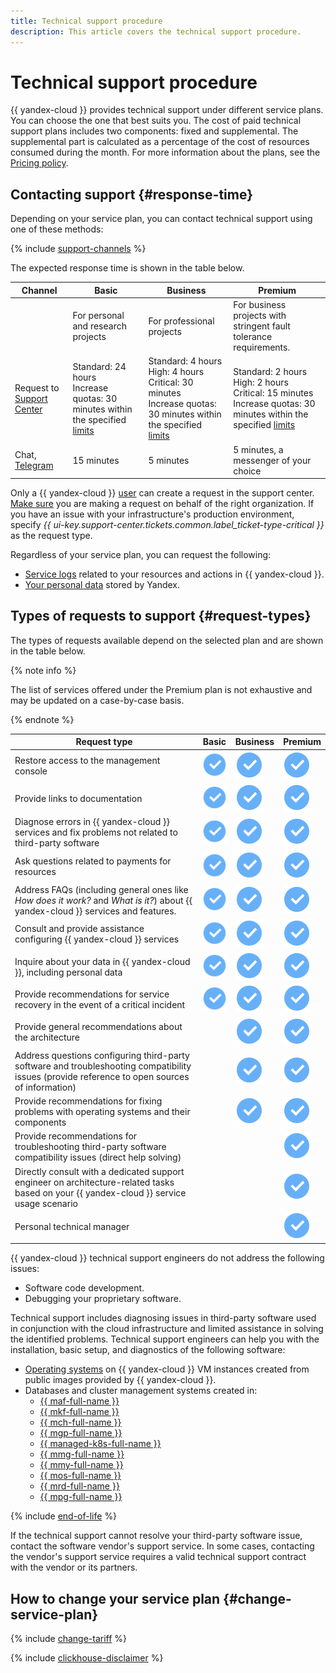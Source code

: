 ```yaml
---
title: Technical support procedure
description: This article covers the technical support procedure.
---
```



# Technical support procedure

{{ yandex-cloud }} provides technical support under different service plans. You can choose the one that best suits you. The cost of paid technical support plans includes two components: fixed and supplemental. The supplemental part is calculated as a percentage of the cost of resources consumed during the month. For more information about the plans, see the [Pricing policy](pricing.md).

## Contacting support {#response-time}

Depending on your service plan, you can contact technical support using one of these methods:

{% include [support-channels](../_includes/support/channels.md) %}

The expected response time is shown in the table below.


| Channel | Basic | Business                                                                                                                                                         | Premium  |
|--|--|----------------------------------------------------------------------------------------------------------------------------------------------------------------|--|
| | For personal and research projects | For professional projects                                                                                                                                            | For business projects with stringent fault tolerance requirements. |
| Request to [Support Center](support-center.md) | Standard: 24 hours<br>Increase quotas: 30 minutes within the specified [limits](../overview/concepts/quotas-limits.md) | Standard: 4 hours<br>High: 4 hours<br>Critical: 30 minutes<br>Increase quotas: 30 minutes within the specified [limits](../overview/concepts/quotas-limits.md) | Standard: 2 hours<br>High: 2 hours<br>Critical: 15 minutes<br>Increase quotas: 30 minutes within the specified [limits](../overview/concepts/quotas-limits.md) |
| Chat, [Telegram](tg-chat.md) | 15 minutes | 5 minutes                                                                                                                                                        | 5 minutes, a messenger of your choice |



Only a {{ yandex-cloud }} [user](../overview/roles-and-resources.md#users) can create a request in the support center. [Make sure](./support-center.md#before-you-begin) you are making a request on behalf of the right organization. If you have an issue with your infrastructure's production environment, specify _{{ ui-key.support-center.tickets.common.label_ticket-type-critical }}_ as the request type.

Regardless of your service plan, you can request the following:

* [Service logs](request.md#logs) related to your resources and actions in {{ yandex-cloud }}.
* [Your personal data](request.md#personal) stored by Yandex.

## Types of requests to support {#request-types}

The types of requests available depend on the selected plan and are shown in the table below.


{% note info %}

The list of services offered under the Premium plan is not exhaustive and may be updated on a case-by-case basis.

{% endnote %}

| Request type                                                                                                                                                             | Basic                             | Business                              | Premium                             |
|---------------------------------------------------------------------------------------------------------------------------------------------------------------------------|-------------------------------------|-------------------------------------|-------------------------------------|
| Restore access to the management console                                                                                                                               | ![image](../_assets/common/yes.svg) | ![image](../_assets/common/yes.svg) | ![image](../_assets/common/yes.svg) |
| Provide links to documentation                                                                                                                                     | ![image](../_assets/common/yes.svg) | ![image](../_assets/common/yes.svg) | ![image](../_assets/common/yes.svg) |
| Diagnose errors in {{ yandex-cloud }} services and fix problems not related to third-party software                                  | ![image](../_assets/common/yes.svg) | ![image](../_assets/common/yes.svg) | ![image](../_assets/common/yes.svg) |
| Ask questions related to payments for resources                                                                                                                    | ![image](../_assets/common/yes.svg) | ![image](../_assets/common/yes.svg) | ![image](../_assets/common/yes.svg) |
| Address FAQs (including general ones like _How does it work?_ and _What is it?_) about {{ yandex-cloud }} services and features. | ![image](../_assets/common/yes.svg) | ![image](../_assets/common/yes.svg) | ![image](../_assets/common/yes.svg) |
| Consult and provide assistance configuring {{ yandex-cloud }} services                                                                                                  | ![image](../_assets/common/yes.svg) | ![image](../_assets/common/yes.svg) | ![image](../_assets/common/yes.svg) |
| Inquire about your data in {{ yandex-cloud }}, including personal data                                                                                       | ![image](../_assets/common/yes.svg) | ![image](../_assets/common/yes.svg) | ![image](../_assets/common/yes.svg) |
| Provide recommendations for service recovery in the event of a critical incident                                                                                 | ![image](../_assets/common/yes.svg) | ![image](../_assets/common/yes.svg) | ![image](../_assets/common/yes.svg) |
| Provide general recommendations about the architecture                                                                                                                                         |                                     | ![image](../_assets/common/yes.svg) | ![image](../_assets/common/yes.svg) |
| Address questions configuring third-party software and troubleshooting compatibility issues (provide reference to open sources of information)                                                 |                                     | ![image](../_assets/common/yes.svg) | ![image](../_assets/common/yes.svg) |
| Provide recommendations for fixing problems with operating systems and their components                                                                                            |                                     | ![image](../_assets/common/yes.svg) | ![image](../_assets/common/yes.svg) |
| Provide recommendations for troubleshooting third-party software compatibility issues (direct help solving)                                               |                                     |                                     | ![image](../_assets/common/yes.svg) |
| Directly consult with a dedicated support engineer on architecture-related tasks based on your {{ yandex-cloud }} service usage scenario                                           |                                     |                                     | ![image](../_assets/common/yes.svg) |
| Personal technical manager                                                                                                                                         |                                     |                                     | ![image](../_assets/common/yes.svg) |



{{ yandex-cloud }} technical support engineers do not address the following issues:
* Software code development.
* Debugging your proprietary software.

Technical support includes diagnosing issues in third-party software used in conjunction with the cloud infrastructure and limited assistance in solving the identified problems. Technical support engineers can help you with the installation, basic setup, and diagnostics of the following software:

- [Operating systems](https://yandex.cloud/en/marketplace?categories=os) on {{ yandex-cloud }} VM instances created from public images provided by {{ yandex-cloud }}.
- Databases and cluster management systems created in:
    - [{{ maf-full-name }}](../managed-airflow)
    - [{{ mkf-full-name }}](../managed-kafka/index.yaml)
    - [{{ mch-full-name }}](../managed-clickhouse/index.yaml)
    - [{{ mgp-full-name }}](../managed-greenplum/index.yaml)
    - [{{ managed-k8s-full-name }}](../managed-kubernetes/index.yaml)
    - [{{ mmg-full-name }}](../managed-mongodb/index.yaml)
    - [{{ mmy-full-name }}](../managed-mysql/index.yaml)
    - [{{ mos-full-name }}](../managed-opensearch/index.yaml)
    - [{{ mrd-full-name }}](../managed-redis/index.yaml)
    - [{{ mpg-full-name }}](../managed-postgresql/index.yaml)

{% include [end-of-life](../_includes/compute/end-of-life.md) %}

If the technical support cannot resolve your third-party software issue, contact the software vendor's support service. In some cases, contacting the vendor's support service requires a valid technical support contract with the vendor or its partners.

## How to change your service plan {#change-service-plan}

{% include [change-tariff](../_includes/support/change-pricing.md) %}

{% include [clickhouse-disclaimer](../_includes/clickhouse-disclaimer.md) %}
